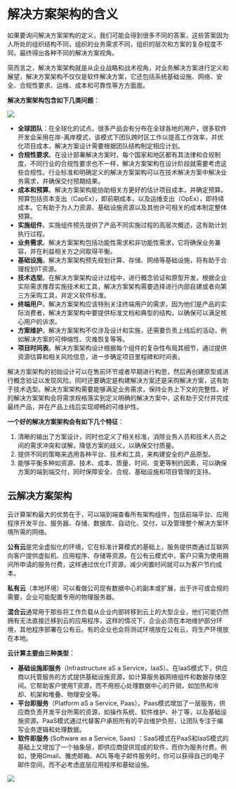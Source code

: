 
# 解决方案架构的含义

如果要询问解决方案架构的定义，我们可能会得到很多不同的答案，这些答案因为人所处的组织结构不同，组织的业务需求不同，组织的层次和方案的复杂程度不同，最终得出各种不同的解决方案视角。

简而言之，解决方案架构就是从企业战略和战术视角，对业务解决方案进行定义和展望，解决方案架构不仅仅是软件解决方案，它还包括系统基础设施、网络、安全、合规性要求、运维、成本和可靠性等方方面面。

**解决方案架构包含如下几类问题**：

![](https://s3.bmp.ovh/imgs/2022/05/09/2d74d1fdefe7f042.png)

- **全球团队**：在全球化的试点，很多产品会有分布在全球各地的用户，很多软件开发会采用在岸-离岸模式，该模式下团队跨时区工作以提高工作效率，并优化项目成本，解决方案设计需要根据团队结构制定相应计划。
- **合规性要求**。在设计部署解决方案时，每个国家和地区都有其法律和合规制度，不同行业的合规性要求也不一样，解决方案架构在设计阶段就需要考虑这些合规性。行业标准和明确定义的解决方案架构可以在技术解决方案中解决业务需求，并确保交付预期结果。
- **成本和预算**。解决方案架构能协助相关方更好的估计项目成本，并确定预算。预算包括资本支出（CapEx），即前期成本，以及运维支出（OpEx），即持续成本。它有助于为人力资源、基础设施资源以及其他许可相关的成本制定整体预算。
- **实施组件**。实施组件预先提供了产品不同实施过程的高层次概述，这有助计划执行过程。
- **业务需求**。解决方案架构包括功能性需求和非功能性需求，它将确保业务兼容，并在利益相关方之间取得平衡。
- **基础设施**。解决方案架构预先规划计算、存储、网络等基础设施，将有助于合理规划IT资源。
- **技术选型**。在解决方案架构设计过程中，进行概念验证和原型开发，根据企业实际需求推荐实施技术和工具，解决方案架构需要选择进行内部自建或者向第三方采购工具，并定义软件标准。
- **终端用户**。解决方案架构应该特别关注终端用户的需求，因为他们是产品的实际消费者，解决方案架构中要提供标准文档和典型的结构，以确保可以满足核心用户的诉求。
- **方案维护**。解决方案架构不仅涉及设计和实施，还需要负责上线后的活动，例如解决方案的可伸缩性、灾难恢复等等。
- **项目时间表**。解决方案架构设计根据每个组件的复杂性布局其细节，通过提供资源估算和相关风险信息，进一步确定项目里程碑和时间表。


解决方案架构的初始设计可以在售前环节或者早期进行构思，然后再创建原型或进行概念验证以发现风险。同时还要确定是构建解决方案还是采购解决方案，这有助于技术选型。解决方案架构需要能够满足业务需求，保持业务上下文的完整性。好的解决方案架构会将需求规格落实到定义明确的解决方案中，这有助于交付并完成最终产品，并在产品上线后实现顺畅的可维护性。

**一个好的解决方案架构会有如下几个特征**：
1. 清晰的输出了方案设计，同时也定义了相关标准，消除业务人员和技术人员之间的需求冲突和误解，降低方案的歧义，以确保交付质量。
2. 提供不同的策略来选用各种平台、技术和工具，来构建安全的产品原型。
3. 能够平衡多种如资源、技术、成本、质量、时间、变更等制约因素，可以确保方案的端到端交付，同时保障安全、合规、基础设施和项目管理的支持。

## 云解决方案架构

云计算架构最大的优势在于，可以端到端查看所有架构组件，包括前端平台、应用程序开发平台、服务器、存储、数据库、自动化、交付，以及管理整个解决方案环境所需的网络。

**公有云**是完全虚拟化的环境，它在标准计算模式的基础上，服务提供商通过互联网向客户提供虚拟机、应用程序、存储等资源。在公有云模式中，客户只需为使用期间所申请的服务付费，这样通过优化IT资源，减少闲置时间就可以为客户节约成本。

**私有云**（本地环境）可以看做公司现有数据中心的副本或扩展，出于许可或合规的需要，企业可能配置专用的物理服务器。

**混合云**通常用于那些将工作负载从企业内部转移到云上的大型企业，他们可能仍然拥有无法直接迁移到云的应用程序，这样的情况下，企业必须在本地维护部分环境，其他程序部署在公有云。有的企业也会将测试环境放在公有云，将生产环境放在本地。

**云计算主要由三种类型**：

- **基础设施即服务**（Infrastructure aS a Service，IaaS）。在laaS模式下，供应商以托管服务的方式提供基础设施资源，如计算服务器网络组件和数据存储空间。它帮助客户使用T资源，而不用担心处理数据中心的开销，如加热和冷却、机架和堆叠、物理安全等。
- **平台即服务**（Platform aS a Service, Paas）。Paas模式增加了一层服务，供应商负责开发平台所需的资源，如操作系统、软件维护、补丁等，以及基础设施资源。PaaS模式通过代替客户承担所有的平台维护负担，让团队专注于编写业务逻辑和处理数据。
- **软件即服务** (Software as a Service, Saas) ：SaaS模式在PaaS和laaS模式的基础上又增加了一个抽象层，即供应商提供现成的软件，而你为服务付费。例如，使用Gmail、雅虎邮箱、AOL等电子邮件服务时，你可以获得自己的电子邮件空间，而不必考虑底层应用程序和基础设施。

![](https://s3.bmp.ovh/imgs/2022/05/09/f6cf0ca7a7173a90.png)

